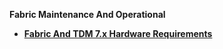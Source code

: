 <strong>Fabric Maintenance And Operational<strong>
        

<ul>
    <li><a href="/articles/98_maintenance_and_operational/Fabric_And_TDM_Hardware_Requirements/README.md">Fabric And TDM 7.x Hardware Requirements</a></li>
</ul>
